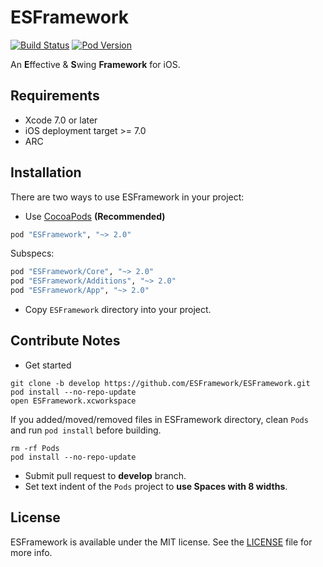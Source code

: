 # ESFramework

[![Build Status](https://travis-ci.org/ESFramework/ESFramework.svg)](https://travis-ci.org/ESFramework/ESFramework)
[![Pod Version](http://img.shields.io/cocoapods/v/ESFramework.svg)](http://cocoadocs.org/docsets/ESFramework)

An **E**ffective & **S**wing **Framework** for iOS.

## Requirements

* Xcode 7.0 or later
* iOS deployment target >= 7.0
* ARC

## Installation

There are two ways to use ESFramework in your project:

* Use [CocoaPods](http://cocoapods.org) **(Recommended)**

```ruby
pod "ESFramework", "~> 2.0"
```

Subspecs:

```ruby
pod "ESFramework/Core", "~> 2.0"
pod "ESFramework/Additions", "~> 2.0"
pod "ESFramework/App", "~> 2.0"
```

* Copy `ESFramework` directory into your project.

## Contribute Notes

* Get started

```shell
git clone -b develop https://github.com/ESFramework/ESFramework.git
pod install --no-repo-update
open ESFramework.xcworkspace
```

If you added/moved/removed files in ESFramework directory, clean `Pods` and run `pod install` before building.

```shell
rm -rf Pods
pod install --no-repo-update
```

* Submit pull request to **develop** branch.
* Set text indent of the `Pods` project to **use Spaces with 8 widths**.

## License

ESFramework is available under the MIT license. See the [LICENSE](LICENSE) file for more info.
